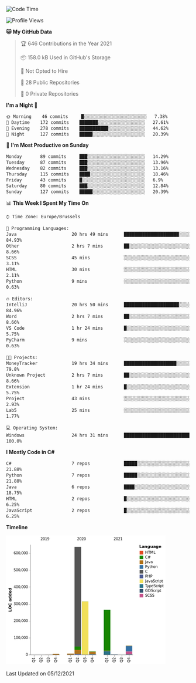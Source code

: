 <!--START_SECTION:waka-->
![Code Time](http://img.shields.io/badge/Code%20Time-27%20hrs%2012%20mins-blue)

![Profile Views](http://img.shields.io/badge/Profile%20Views-56-blue)

**🐱 My GitHub Data** 

> 🏆 646 Contributions in the Year 2021
 > 
> 📦 158.0 kB Used in GitHub's Storage 
 > 
> 🚫 Not Opted to Hire
 > 
> 📜 28 Public Repositories 
 > 
> 🔑 0 Private Repositories  
 > 
**I'm a Night 🦉** 

```text
🌞 Morning    46 commits     █░░░░░░░░░░░░░░░░░░░░░░░░   7.38% 
🌆 Daytime    172 commits    ███████░░░░░░░░░░░░░░░░░░   27.61% 
🌃 Evening    278 commits    ███████████░░░░░░░░░░░░░░   44.62% 
🌙 Night      127 commits    █████░░░░░░░░░░░░░░░░░░░░   20.39%

```
📅 **I'm Most Productive on Sunday** 

```text
Monday       89 commits     ███░░░░░░░░░░░░░░░░░░░░░░   14.29% 
Tuesday      87 commits     ███░░░░░░░░░░░░░░░░░░░░░░   13.96% 
Wednesday    82 commits     ███░░░░░░░░░░░░░░░░░░░░░░   13.16% 
Thursday     115 commits    ████░░░░░░░░░░░░░░░░░░░░░   18.46% 
Friday       43 commits     █░░░░░░░░░░░░░░░░░░░░░░░░   6.9% 
Saturday     80 commits     ███░░░░░░░░░░░░░░░░░░░░░░   12.84% 
Sunday       127 commits    █████░░░░░░░░░░░░░░░░░░░░   20.39%

```


📊 **This Week I Spent My Time On** 

```text
⌚︎ Time Zone: Europe/Brussels

💬 Programming Languages: 
Java                     20 hrs 49 mins      █████████████████████░░░░   84.93% 
Other                    2 hrs 7 mins        ██░░░░░░░░░░░░░░░░░░░░░░░   8.66% 
SCSS                     45 mins             ░░░░░░░░░░░░░░░░░░░░░░░░░   3.11% 
HTML                     30 mins             ░░░░░░░░░░░░░░░░░░░░░░░░░   2.11% 
Python                   9 mins              ░░░░░░░░░░░░░░░░░░░░░░░░░   0.63%

🔥 Editors: 
IntelliJ                 20 hrs 50 mins      █████████████████████░░░░   84.96% 
Word                     2 hrs 7 mins        ██░░░░░░░░░░░░░░░░░░░░░░░   8.66% 
VS Code                  1 hr 24 mins        █░░░░░░░░░░░░░░░░░░░░░░░░   5.75% 
PyCharm                  9 mins              ░░░░░░░░░░░░░░░░░░░░░░░░░   0.63%

🐱‍💻 Projects: 
MoneyTracker             19 hrs 34 mins      ████████████████████░░░░░   79.8% 
Unknown Project          2 hrs 7 mins        ██░░░░░░░░░░░░░░░░░░░░░░░   8.66% 
Extension                1 hr 24 mins        █░░░░░░░░░░░░░░░░░░░░░░░░   5.75% 
Project                  43 mins             ░░░░░░░░░░░░░░░░░░░░░░░░░   2.93% 
Lab5                     25 mins             ░░░░░░░░░░░░░░░░░░░░░░░░░   1.77%

💻 Operating System: 
Windows                  24 hrs 31 mins      █████████████████████████   100.0%

```

**I Mostly Code in C#** 

```text
C#                       7 repos             █████░░░░░░░░░░░░░░░░░░░░   21.88% 
Python                   7 repos             █████░░░░░░░░░░░░░░░░░░░░   21.88% 
Java                     6 repos             ████░░░░░░░░░░░░░░░░░░░░░   18.75% 
HTML                     2 repos             █░░░░░░░░░░░░░░░░░░░░░░░░   6.25% 
JavaScript               2 repos             █░░░░░░░░░░░░░░░░░░░░░░░░   6.25%

```


**Timeline**

![Chart not found](https://raw.githubusercontent.com/Arafa42/Arafa42/main/charts/bar_graph.png) 


 Last Updated on 05/12/2021
<!--END_SECTION:waka-->


<!-- 
[![Hits](https://hits.seeyoufarm.com/api/count/incr/badge.svg?url=https%3A%2F%2Fgithub.com%2FArafa42&count_bg=%23455AF3&title_bg=%23262D3B&icon=github.svg&icon_color=%23588EF7&title=visitors&edge_flat=false)](https://hits.seeyoufarm.com)
 -->
